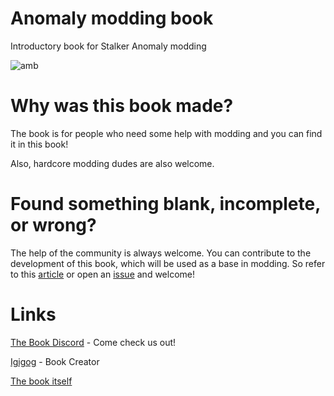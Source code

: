 # Anomaly modding book
Introductory book for Stalker Anomaly modding

![amb](https://user-images.githubusercontent.com/62593770/172740437-c5145fff-9036-4669-ab5d-82560d244905.svg)

# Why was this book made?
The book is for people who need some help with modding and you can find it in this book!

Also, hardcore modding dudes are also welcome.

# Found something blank, incomplete, or wrong?
The help of the community is always welcome. 
You can contribute to the development of this book, which will be used as a base in modding. 
So refer to this [article](src/meta/contributing/README.md) or open an [issue](https://github.com/Igigog/anomaly-modding-book/issues) and welcome!

# Links

[The Book Discord](https://discord.gg/8Pu2ekQYg3) - Come check us out!

[Igigog](https://github.com/Igigog) - Book Creator

[The book itself](https://igigog.github.io/anomaly-modding-book/)
